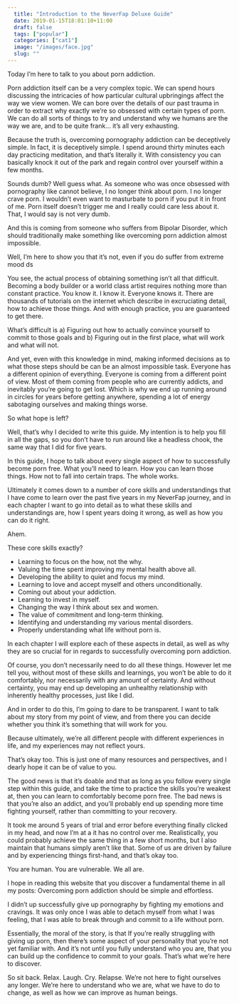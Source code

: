 ```yaml
---
  title: "Introduction to the NeverFap Deluxe Guide"
  date: 2019-01-15T18:01:10+11:00
  draft: false
  tags: ["popular"]
  categories: ["cat1"]
  image: "/images/face.jpg"
  slug: ""
---
```


<!-- So, you're convinced that porn is a bad thing and that you want to kick the habit for good?

Excellent, well, that's good news!

At this point, you've probably already attempted to give up porn in some capacity. You've probably tried, and failed, and you're seeking help to better understand how to make the process a lot easier.

The first thing I would like to say is to not lose hope, and to forget about previous experiences.  -->


Today I’m here to talk to you about porn addiction.

Porn addiction itself can be a very complex topic. We can spend hours discussing the intricacies of how particular cultural upbringings affect the way we view women. We can bore over the details of our past trauma in order to extract why exactly we’re so obsessed with certain types of porn. We can do all sorts of things to try and understand why we humans are the way we are, and to be quite frank... it’s all very exhausting.

Because the truth is, overcoming pornography addiction can be deceptively simple. In fact, it is deceptively simple. I spend around thirty minutes each day practicing meditation, and that’s literally it. With consistency you can basically knock it out of the park and regain control over yourself within a few months.

Sounds dumb? Well guess what. As someone who was once obsessed with pornography like cannot believe, I no longer think about porn. I no longer crave porn. I wouldn’t even want to masturbate to porn if you put it in front of me. Porn itself doesn’t trigger me and I really could care less about it. That, I would say is not very dumb.

And this is coming from someone who suffers from Bipolar Disorder, which should traditionally make something like overcoming porn addiction almost impossible.

Well, I’m here to show you that it’s not, even if you do suffer from extreme mood ds

You see, the actual process of obtaining something isn’t all that difficult. Becoming a body builder or a world class artist requires nothing more than constant practice. You know it. I know it. Everyone knows it. There are thousands of tutorials on the internet which describe in excruciating detail, how to achieve those things. And with enough practice, you are guaranteed to get there.

What’s difficult is a) Figuring out how to actually convince yourself to commit to those goals and b) Figuring out in the first place, what will work and what will not.

And yet, even with this knowledge in mind, making informed decisions as to what those steps should be can be an almost impossible task. Everyone has a different opinion of everything. Everyone is coming from a different point of view. Most of them coming from people who are currently addicts, and inevitably you’re going to get lost. Which is why we end up running around in circles for years before getting anywhere, spending a lot of energy sabotaging ourselves and making things worse.

So what hope is left?

Well, that’s why I decided to write this guide. My intention is to help you fill in all the gaps, so you don’t have to run around like a headless chook, the same way that I did for five years.

In this guide, I hope to talk about every single aspect of how to successfully become porn free. What you’ll need to learn. How you can learn those things. How not to fall into certain traps. The whole works.

Ultimately it comes down to a number of core skills and understandings that I have come to learn over the past five years in my NeverFap journey, and in each chapter I want to go into detail as to what these skills and understandings are, how I spent years doing it wrong, as well as how you can do it right.

Ahem.

These core skills exactly?

- Learning to focus on the how, not the why.
- Valuing the time spent improving my mental health above all.
- Developing the ability to quiet and focus my mind.
- Learning to love and accept myself and others unconditionally.
- Coming out about your addiction.
- Learning to invest in myself.
- Changing the way I think about sex and women.
- The value of commitment and long-term thinking.
- Identifying and understanding my various mental disorders.
- Properly understanding what life without porn is.

In each chapter I will explore each of these aspects in detail, as well as why they are so crucial for in regards to successfully overcoming porn addiction.

Of course, you don’t necessarily need to do all these things. However let me tell you, without most of these skills and learnings, you won’t be able to do it comfortably, nor necessarily with any amount of certainty. And without certainty, you may end up developing an unhealthy relationship with inherently healthy processes, just like I did.

And in order to do this, I’m going to dare to be transparent. I want to talk about my story from my point of view, and from there you can decide whether you think it’s something that will work for you.

Because ultimately, we’re all different people with different experiences in life, and my experiences may not reflect yours.

That’s okay too. This is just one of many resources and perspectives, and I dearly hope it can be of value to you.

The good news is that it’s doable and that as long as you follow every single step within this guide, and take the time to practice the skills you’re weakest at, then you can learn to comfortably become porn free. The bad news is that you’re also an addict, and you’ll probably end up spending more time fighting yourself, rather than committing to your recovery.

It took me around 5 years of trial and error before everything finally clicked in my head, and now I’m at a it has no control over me. Realistically, you could probably achieve the same thing in a few short months, but I also maintain that humans simply aren’t like that. Some of us are driven by failure and by experiencing things first-hand, and that’s okay too.

You are human. You are vulnerable. We all are.

I hope in reading this website that you discover a fundamental theme in all my posts: Overcoming porn addiction should be simple and effortless.

I didn’t up successfully give up pornography by fighting my emotions and cravings. It was only once I was able to detach myself from what I was feeling, that I was able to break through and commit to a life without porn.

Essentially, the moral of the story, is that If you’re really struggling with giving up porn, then there’s some aspect of your personality that you’re not yet familiar with. And it’s not until you fully understand who you are, that you can build up the confidence to commit to your goals. That’s what we’re here to discover.

So sit back. Relax. Laugh. Cry. Relapse. We’re not here to fight ourselves any longer. We’re here to understand who we are, what we have to do to change, as well as how we can improve as human beings.










